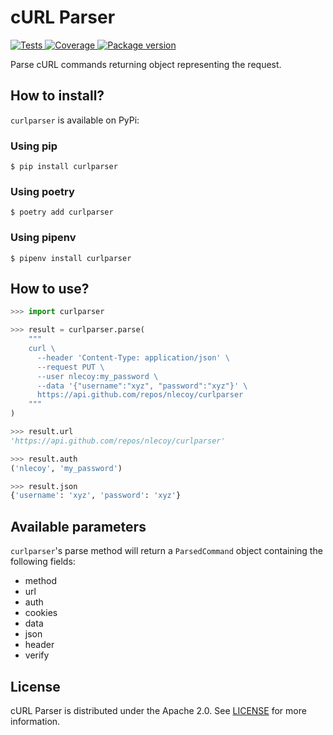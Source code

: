 # cURL Parser

<a href="https://github.com/nlecoy/curlparser/actions?query=workflow%3ATests" target="_blank">
    <img src="https://github.com/nlecoy/curlparser/workflows/Tests/badge.svg" alt="Tests">
</a>
<a href="https://codecov.io/gh/nlecoy/curlparser" target="_blank">
    <img src="https://codecov.io/gh/nlecoy/curlparser/branch/main/graph/badge.svg?token=qSvHcn7TGz" alt="Coverage">
</a>
<a href="https://pypi.org/project/curlparser" target="_blank">
    <img src="https://img.shields.io/pypi/v/curlparser?color=%2334D058&label=pypi%20package" alt="Package version">
</a>

Parse cURL commands returning object representing the request.

## How to install?

`curlparser` is available on PyPi:

### Using pip

```shell
$ pip install curlparser
```
### Using poetry

```shell
$ poetry add curlparser
```

### Using pipenv

```shell
$ pipenv install curlparser
```

## How to use?

```python
>>> import curlparser

>>> result = curlparser.parse(
    """
    curl \
      --header 'Content-Type: application/json' \
      --request PUT \
      --user nlecoy:my_password \
      --data '{"username":"xyz", "password":"xyz"}' \
      https://api.github.com/repos/nlecoy/curlparser
    """
)

>>> result.url
'https://api.github.com/repos/nlecoy/curlparser'

>>> result.auth
('nlecoy', 'my_password')

>>> result.json
{'username': 'xyz', 'password': 'xyz'}
```

## Available parameters

`curlparser`'s parse method will return a `ParsedCommand` object containing the following fields:

- method
- url
- auth
- cookies
- data
- json
- header
- verify

## License

cURL Parser is distributed under the Apache 2.0. See [LICENSE](LICENSE) for more information.
